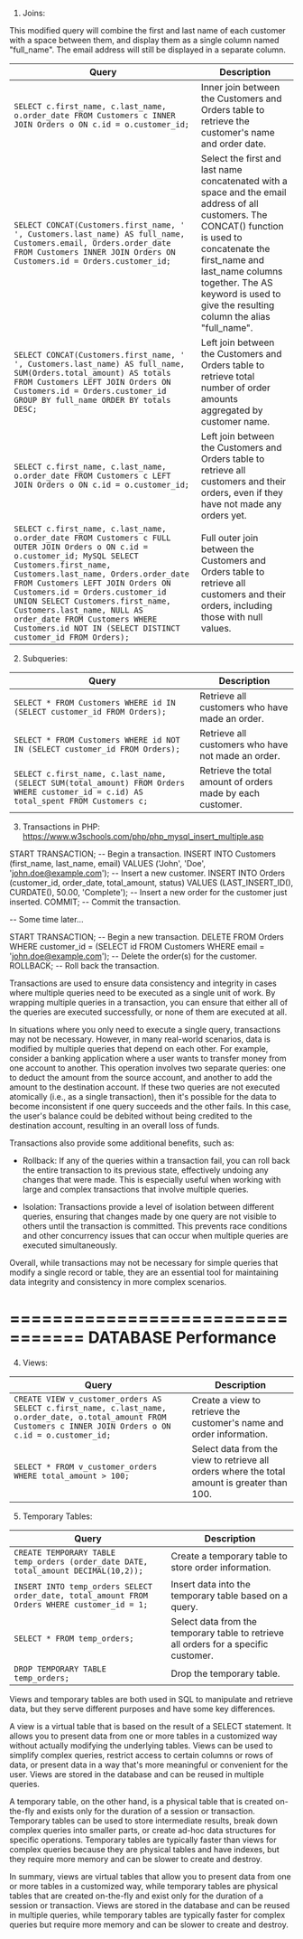 
1. Joins:

This modified query will combine the first and last name of each customer with a space between them, and display them as a single column named "full_name". The email address will still be displayed in a separate column.

| Query | Description |
|-------|-------------|
|`SELECT c.first_name, c.last_name, o.order_date FROM Customers c INNER JOIN Orders o ON c.id = o.customer_id;`| Inner join between the Customers and Orders table to retrieve the customer's name and order date. |
|`SELECT CONCAT(Customers.first_name, ' ', Customers.last_name) AS full_name, Customers.email, Orders.order_date FROM Customers INNER JOIN Orders ON Customers.id = Orders.customer_id;`| Select the first and last name concatenated with a space and the email address of all customers. The CONCAT() function is used to concatenate the first_name and last_name columns together. The AS keyword is used to give the resulting column the alias "full_name". |
|`SELECT CONCAT(Customers.first_name, ' ', Customers.last_name) AS full_name, SUM(Orders.total_amount) AS totals FROM Customers LEFT JOIN Orders ON Customers.id = Orders.customer_id GROUP BY full_name ORDER BY totals DESC;`| Left join between the Customers and Orders table to retrieve total number of order amounts aggregated by customer name. |
|`SELECT c.first_name, c.last_name, o.order_date FROM Customers c LEFT JOIN Orders o ON c.id = o.customer_id;`| Left join between the Customers and Orders table to retrieve all customers and their orders, even if they have not made any orders yet. |
|`SELECT c.first_name, c.last_name, o.order_date FROM Customers c FULL OUTER JOIN Orders o ON c.id = o.customer_id; MySQL SELECT Customers.first_name, Customers.last_name, Orders.order_date FROM Customers LEFT JOIN Orders ON Customers.id = Orders.customer_id UNION SELECT Customers.first_name, Customers.last_name, NULL AS order_date FROM Customers WHERE Customers.id NOT IN (SELECT DISTINCT customer_id FROM Orders);`| Full outer join between the Customers and Orders table to retrieve all customers and their orders, including those with null values. |

2. Subqueries:

| Query | Description |
|-------|-------------|
|`SELECT * FROM Customers WHERE id IN (SELECT customer_id FROM Orders);`| Retrieve all customers who have made an order. |
|`SELECT * FROM Customers WHERE id NOT IN (SELECT customer_id FROM Orders);`| Retrieve all customers who have not made an order. |
|`SELECT c.first_name, c.last_name, (SELECT SUM(total_amount) FROM Orders WHERE customer_id = c.id) AS total_spent FROM Customers c;`| Retrieve the total amount of orders made by each customer. |

3. Transactions in PHP:
https://www.w3schools.com/php/php_mysql_insert_multiple.asp

START TRANSACTION;    -- Begin a transaction.
INSERT INTO Customers (first_name, last_name, email) VALUES ('John', 'Doe', 'john.doe@example.com');    -- Insert a new customer.
INSERT INTO Orders (customer_id, order_date, total_amount, status) VALUES (LAST_INSERT_ID(), CURDATE(), 50.00, 'Complete');    -- Insert a new order for the customer just inserted.
COMMIT;    -- Commit the transaction.

-- Some time later...

START TRANSACTION;    -- Begin a new transaction.
DELETE FROM Orders WHERE customer_id = (SELECT id FROM Customers WHERE email = 'john.doe@example.com');    -- Delete the order(s) for the customer.
ROLLBACK;    -- Roll back the transaction.

Transactions are used to ensure data consistency and integrity in cases where multiple queries need to be executed as a single unit of work. By wrapping multiple queries in a transaction, you can ensure that either all of the queries are executed successfully, or none of them are executed at all.

In situations where you only need to execute a single query, transactions may not be necessary. However, in many real-world scenarios, data is modified by multiple queries that depend on each other. For example, consider a banking application where a user wants to transfer money from one account to another. This operation involves two separate queries: one to deduct the amount from the source account, and another to add the amount to the destination account. If these two queries are not executed atomically (i.e., as a single transaction), then it's possible for the data to become inconsistent if one query succeeds and the other fails. In this case, the user's balance could be debited without being credited to the destination account, resulting in an overall loss of funds.

Transactions also provide some additional benefits, such as:

- Rollback: If any of the queries within a transaction fail, you can roll back the entire transaction to its previous state, effectively undoing any changes that were made. This is especially useful when working with large and complex transactions that involve multiple queries.

- Isolation: Transactions provide a level of isolation between different queries, ensuring that changes made by one query are not visible to others until the transaction is committed. This prevents race conditions and other concurrency issues that can occur when multiple queries are executed simultaneously.

Overall, while transactions may not be necessary for simple queries that modify a single record or table, they are an essential tool for maintaining data integrity and consistency in more complex scenarios.

=================================
DATABASE Performance
=================================

4. Views:

| Query | Description |
|-------|-------------|
|`CREATE VIEW v_customer_orders AS SELECT c.first_name, c.last_name, o.order_date, o.total_amount FROM Customers c INNER JOIN Orders o ON c.id = o.customer_id;`| Create a view to retrieve the customer's name and order information. |
|`SELECT * FROM v_customer_orders WHERE total_amount > 100;`| Select data from the view to retrieve all orders where the total amount is greater than 100. |

5. Temporary Tables:

| Query | Description |
|-------|-------------|
|`CREATE TEMPORARY TABLE temp_orders (order_date DATE, total_amount DECIMAL(10,2));`| Create a temporary table to store order information. |
|`INSERT INTO temp_orders SELECT order_date, total_amount FROM Orders WHERE customer_id = 1;`| Insert data into the temporary table based on a query. |
|`SELECT * FROM temp_orders;`| Select data from the temporary table to retrieve all orders for a specific customer. |
|`DROP TEMPORARY TABLE temp_orders;`| Drop the temporary table. |


Views and temporary tables are both used in SQL to manipulate and retrieve data, but they serve different purposes and have some key differences.

A view is a virtual table that is based on the result of a SELECT statement. It allows you to present data from one or more tables in a customized way without actually modifying the underlying tables. Views can be used to simplify complex queries, restrict access to certain columns or rows of data, or present data in a way that's more meaningful or convenient for the user. Views are stored in the database and can be reused in multiple queries.

A temporary table, on the other hand, is a physical table that is created on-the-fly and exists only for the duration of a session or transaction. Temporary tables can be used to store intermediate results, break down complex queries into smaller parts, or create ad-hoc data structures for specific operations. Temporary tables are typically faster than views for complex queries because they are physical tables and have indexes, but they require more memory and can be slower to create and destroy.

In summary, views are virtual tables that allow you to present data from one or more tables in a customized way, while temporary tables are physical tables that are created on-the-fly and exist only for the duration of a session or transaction. Views are stored in the database and can be reused in multiple queries, while temporary tables are typically faster for complex queries but require more memory and can be slower to create and destroy.
